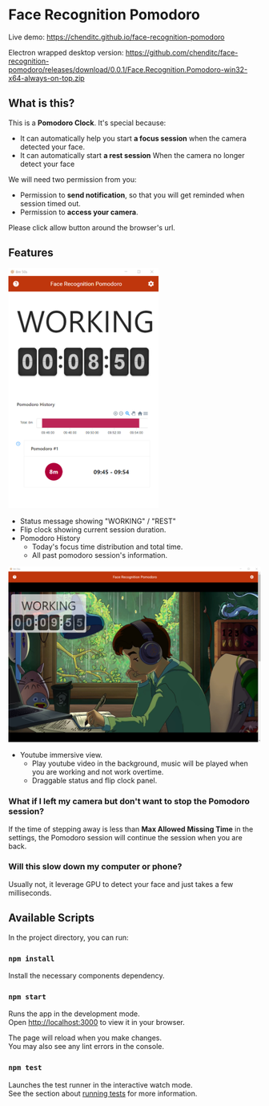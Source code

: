 # Face Recognition Pomodoro

Live demo: https://chenditc.github.io/face-recognition-pomodoro

Electron wrapped desktop version: https://github.com/chenditc/face-recognition-pomodoro/releases/download/0.0.1/Face.Recognition.Pomodoro-win32-x64-always-on-top.zip

## What is this?

This is a **Pomodoro Clock**. It's special because:

- It can automatically help you start **a focus session** when the camera detected your face.
- It can automatically start **a rest session** When the camera no longer detect your face 

We will need two permission from you:
- Permission to **send notification**, so that you will get reminded when session timed out.
- Permission to **access your camera**.

Please click allow button around the browser's url.

## Features

<img src="docs/simple_view.png" width="300">

- Status message showing "WORKING" / "REST"
- Flip clock showing current session duration.
- Pomodoro History
  - Today's focus time distribution and total time.
  - All past pomodoro session's information.

![Youtube View](docs/youtube_view.png)

- Youtube immersive view. 
  - Play youtube video in the background, music will be played when you are working and not work overtime.
  - Draggable status and flip clock panel.

### What if I left my camera but don't want to stop the Pomodoro session?

If the time of stepping away is less than **Max Allowed Missing Time**
in the settings, the Pomodoro session will continue the session when you are back.

### Will this slow down my computer or phone?

Usually not, it leverage GPU to detect your face and just takes a few milliseconds.

## Available Scripts

In the project directory, you can run:

### `npm install`

Install the necessary components dependency.

### `npm start`

Runs the app in the development mode.\
Open [http://localhost:3000](http://localhost:3000) to view it in your browser.

The page will reload when you make changes.\
You may also see any lint errors in the console.

### `npm test`

Launches the test runner in the interactive watch mode.\
See the section about [running tests](https://facebook.github.io/create-react-app/docs/running-tests) for more information.
